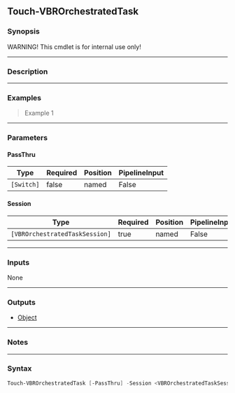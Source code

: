 Touch-VBROrchestratedTask
-------------------------

### Synopsis
WARNING! This cmdlet is for internal use only!

---

### Description

---

### Examples
> Example 1

---

### Parameters
#### **PassThru**

|Type      |Required|Position|PipelineInput|
|----------|--------|--------|-------------|
|`[Switch]`|false   |named   |False        |

#### **Session**

|Type                          |Required|Position|PipelineInput|
|------------------------------|--------|--------|-------------|
|`[VBROrchestratedTaskSession]`|true    |named   |False        |

---

### Inputs
None

---

### Outputs
* [Object](https://learn.microsoft.com/en-us/dotnet/api/System.Object)

---

### Notes

---

### Syntax
```PowerShell
Touch-VBROrchestratedTask [-PassThru] -Session <VBROrchestratedTaskSession> [<CommonParameters>]
```
